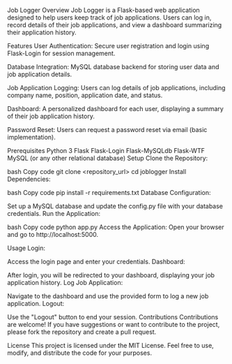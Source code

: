 Job Logger
Overview
Job Logger is a Flask-based web application designed to help users keep track of job applications. Users can log in, record details of their job applications, and view a dashboard summarizing their application history.

Features
User Authentication: Secure user registration and login using Flask-Login for session management.

Database Integration: MySQL database backend for storing user data and job application details.

Job Application Logging: Users can log details of job applications, including company name, position, application date, and status.

Dashboard: A personalized dashboard for each user, displaying a summary of their job application history.

Password Reset: Users can request a password reset via email (basic implementation).

Prerequisites
Python 3
Flask
Flask-Login
Flask-MySQLdb
Flask-WTF
MySQL (or any other relational database)
Setup
Clone the Repository:

bash
Copy code
git clone <repository_url>
cd joblogger
Install Dependencies:

bash
Copy code
pip install -r requirements.txt
Database Configuration:

Set up a MySQL database and update the config.py file with your database credentials.
Run the Application:

bash
Copy code
python app.py
Access the Application:
Open your browser and go to http://localhost:5000.

Usage
Login:

Access the login page and enter your credentials.
Dashboard:

After login, you will be redirected to your dashboard, displaying your job application history.
Log Job Application:

Navigate to the dashboard and use the provided form to log a new job application.
Logout:

Use the "Logout" button to end your session.
Contributions
Contributions are welcome! If you have suggestions or want to contribute to the project, please fork the repository and create a pull request.

License
This project is licensed under the MIT License. Feel free to use, modify, and distribute the code for your purposes.